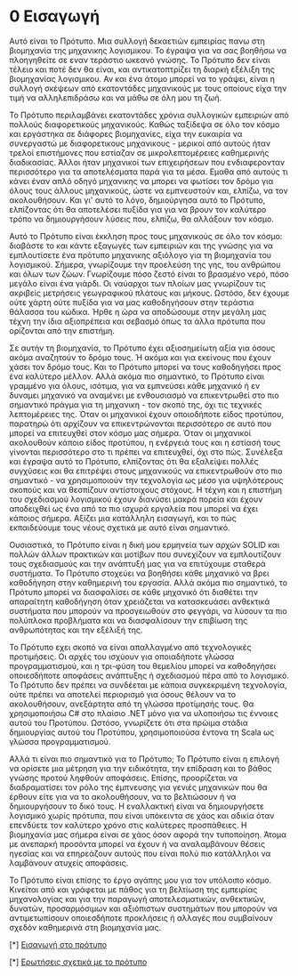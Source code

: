 # 0 Εισαγωγή

Αυτό είναι το Πρότυπο. Μια συλλογή δεκαετιών εμπειρίας πανω στη βιομηχανία της μηχανικης λογισμικου. Το έγραψα για να σας βοηθήσω να πλοηγηθείτε σε εναν τεράστιο ωκεανό γνώσης. Το Πρότυπο δεν είναι τέλειο και ποτέ δεν θα είναι, και αντικατοπτρίζει τη διαρκή εξέλιξη της βιομηχανίας λογισμικου. Αν και ένα άτομο μπορεί να το γράψει, είναι η συλλογή σκέψεων από εκατοντάδες μηχανικούς με τους οποίους είχα την τιμή να αλληλεπιδράσω και να μάθω σε όλη μου τη ζωή.

Το Πρότυπο περιλαμβάνει εκατοντάδες χρόνια συλλογικών εμπειριών από πολλούς διαφορετικούς μηχανικούς. Καθώς ταξίδεψα σε όλο τον κόσμο και εργάστηκα σε διάφορες βιομηχανίες, είχα την ευκαιρία να συνεργαστώ με διαφορετικους μηχανικους - μερικοί από αυτούς ήταν τρελοί επιστήμονες που εστίαζαν σε μικρολεπτομέρειες καθημερινής διαδικασίας. Άλλοι ήταν μηχανικοί των επιχειρήσεων που ενδιαφερονταν περισσότερο για τα αποτελέσματα παρά για τα μέσα. Εμαθα από αυτούς τι κάνει έναν απλό οδηγό μηχανικης να μπορει να φωτίσει τον δρόμο για όλους τους άλλους μηχανικούς, ώστε να εμπνευστούν και, ελπίζω, να τον ακολουθήσουν. Και γι' αυτό το λόγο, δημιούργησα αυτό το Πρότυπο, ελπίζοντας ότι θα αποτελέσει πυξίδα για για να βρουν τον καλύτερο τρόπο να δημιουργήσουν λύσεις που, ελπίζω, θα αλλάξουν τον κόσμο.

Αυτό το Πρότυπο είναι έκκληση προς τους μηχανικούς σε όλο τον κόσμο: διαβάστε το και κάντε εξαγωγές των εμπειριών και της γνώσης για να εμπλουτίσετε ένα πρότυπο μηχανικης αξιόλογο για τη βιομηχανία του λογισμικού. Σήμερα, γνωρίζουμε την προελεύση της γης, του ανθρώπου και όλων των ζώων. Γνωρίζουμε πόσο ζεστό είναι το βρασμένο νερό, πόσο μεγάλο είναι ένα γιάρδι. Οι ναύαρχοι των πλοίων μας γνωρίζουν τις ακριβείς μετρήσεις γεωγραφικού πλάτους και μήκους. Ωστόσο, δεν έχουμε ούτε χάρτη ούτε πυξίδα για να μας καθοδηγήσουν στην τεράστια θάλασσα του κώδικα. Ήρθε η ώρα να αποδώσουμε στην μεγάλη μας τέχνη την ίδια αξιοπρέπεια και σεβασμό όπως τα άλλα πρότυπα που ορίζονται από την επιστήμη.

Σε αυτήν τη βιομηχανία, το Πρότυπο έχει αξιοσημείωτη αξία για όσους ακόμα αναζητούν το δρόμο τους. Ή ακόμα και για εκείνους που έχουν χάσει τον δρόμο τους. Και το Πρότυπο μπορεί να τους καθοδηγήσει προς ένα καλύτερο μέλλον. Αλλά ακόμα πιο σημαντικό, το Πρότυπο είναι γραμμένο για όλους, ισότιμα, για να εμπνεύσει κάθε μηχανικό ή εν δυναμει μηχανικό να αναμένει με ενθουσιασμό να επικεντρωθεί στο πιο σημαντικό πράγμα για τη μηχανικη - τον σκοπό της, όχι τις τεχνικές λεπτομέρειες της. Όταν οι μηχανικοί έχουν οποιοδήποτε είδος προτύπου, παρατηρώ ότι αρχίζουν να επικεντρώνονται περισσότερο σε αυτό που μπορεί να επιτευχθεί στον κόσμο μας σήμερα. Όταν οι μηχανικοί ακολουθούν κάποιο είδος προτύπου, η ενέργειά τους και η εστίασή τους γίνονται περισσότερο στο τι πρέπει να επιτευχθεί, όχι στο πώς. Συνέλεξα και έγραψα αυτό το Πρότυπο, ελπίζοντας ότι θα εξαλείψει πολλές συγχύσεις και θα επιτρέψει στους μηχανικούς να επικεντρωθούν στο πιο σημαντικό - να χρησιμοποιούν την τεχνολογία ως μέσο για υψηλότερους σκοπούς και να θεσπίζουν αντίστοιχους στόχους. Η τέχνη και η επιστήμη του σχεδιασμού λογισμικού έχουν διανύσει μακρά πορεία και έχουν αποδειχθεί ως ένα από τα πιο ισχυρά εργαλεία που μπορεί να έχει κάποιος σήμερα. Αξίζει μια κατάλληλη εισαγωγή, και το πώς εκπαιδεύουμε τους νέους σχετικά με αυτό είναι σημαντικό.

Ουσιαστικά, το Πρότυπο είναι η δική μου ερμηνεία των αρχών SOLID και πολλών άλλων πρακτικών και μοτίβων που συνεχίζουν να εμπλουτίζουν τους σχεδιασμούς και την ανάπτυξή μας για να επιτύχουμε σταθερά συστήματα. Το Πρότυπο στοχεύει να βοηθήσει κάθε μηχανικό να βρει καθοδήγηση στην καθημερινή του εργασία. Αλλά ακόμα πιο σημαντικό, το Πρότυπο μπορεί να διασφαλίσει σε κάθε μηχανικό ότι διαθέτει την απαραίτητη καθοδήγηση όταν χρειάζεται να κατασκευάσει ανθεκτικά συστήματα που μπορούν να προσγειωθούν στο φεγγάρι, να λύσουν τα πιο πολύπλοκα προβλήματα και να διασφαλίσουν την επιβίωση της ανθρωπότητας και την εξέλιξή της.

Το Πρότυπο εχει σκοπό να είναι απαλλαγμένο από τεχνολογικές προτιμήσεις. Οι αρχές του ισχύουν για οποιαδήποτε γλώσσα προγραμματισμού, και η τρι-φύση του θεμελίου μπορεί να καθοδηγήσει οποιεσδήποτε αποφάσεις ανάπτυξης ή σχεδιασμού πέρα ​​από το λογισμικό. Το Πρότυπο δεν πρέπει να συνδέεται με κάποια συγκεκριμένη τεχνολογία, ούτε πρέπει να αποτελεί περιορισμό για όσους θέλουν να το ακολουθήσουν, ανεξάρτητα από τη γλώσσα προτίμησής τους. Θα χρησιμοποιήσω C# στο πλαίσιο .NET μόνο για να υλοποιήσω τις έννοιες αυτού του Προτύπου. Ωστόσο, γνωρίζετε ότι στα πρώιμα στάδια δημιουργίας αυτού του Προτύπου, χρησιμοποιούσα έντονα τη Scala ως γλώσσα προγραμματισμού.

Αλλά τι είναι πιο σημαντικό για το Πρότυπο; Το Πρότυπο είναι η επιλογή να ορίσετε μια μέτρηση για την ειδικότητα, την επίδραση και το βάθος γνώσης προτού ληφθούν αποφάσεις. Επίσης, προορίζεται να διαδραματίσει τον ρόλο της έμπνευσης για γενιές μηχανικών που θα έρθουν είτε για να το ακολουθήσουν, να το βελτιώσουν ή να δημιουργήσουν το δικό τους. Η εναλλακτική είναι να δημιουργήσετε λογισμικό χωρίς πρότυπα, που είναι υπόκειντα σε χάος και αδικία όταν επενδύετε τον καλύτερο χρόνο στις καλύτερες προσπάθειες. Η βιομηχανία μας σήμερα είναι σε χάος όσον αφορά την τυποποίηση. Άτομα με ανεπαρκή προσόντα μπορεί να έχουν ή να αναλαμβάνουν θέσεις ηγεσίας και να επηρεάζουν αυτούς που είναι πολύ πιο κατάλληλοι να λαμβάνουν ατυχείς αποφάσεις.

Το Πρότυπο είναι επίσης το έργο αγάπης μου για τον υπόλοιπο κόσμο. Κινείται από και γράφεται με πάθος για τη βελτίωση της εμπειρίας μηχανολογίας και για την παραγωγή αποτελεσματικών, ανθεκτικών, δυνατών, προσαρμόσιμων και αξιόπιστων συστημάτων που μπορούν να αντιμετωπίσουν οποιεσδήποτε προκλήσεις ή αλλαγές που συμβαίνουν σχεδόν καθημερινά στη βιομηχανία μας.

[*] [Εισαγωγή στο πρότυπο](https://www.youtube.com/watch?v=8PveoymxCok)

[*] [Ερωτήσεις σχετικά με το πρότυπο](https://www.youtube.com/watch?v=Au7G_y4BkbY)
